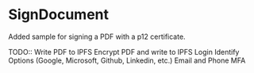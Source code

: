 # SignDocument

Added sample for signing a PDF with a p12 certificate.

TODO::
Write PDF to IPFS
Encrypt PDF and write to IPFS
Login Identify Options (Google, Microsoft, Github, Linkedin, etc.)
Email and Phone MFA
